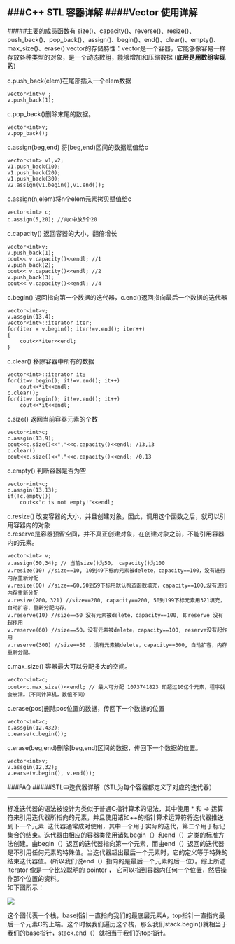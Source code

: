 ###C++ STL 容器详解
####Vector 使用详解
----------
#####主要的成员函数有 size()、capacity()、reverse()、resize()、push\_back()、pop\_back()、assign()、begin()、end()、clear()、empty()、max\_size()、erase()
vector的存储特性：vector是一个容器，它能够像容易一样存放各种类型的对象，是一个动态数组，能够增加和压缩数据  (**底层是用数组实现的**)

c.push_back(elem)在尾部插入一个elem数据  
	
	vector<int>v ;
    v.push_back(1);
c.pop_back()删除末尾的数据。

	vector<int>v;
	v.pop_back();
c.assign(beg,end) 将[beg,end)区间的数据赋值给c

	vector<int> v1,v2;
	v1.push_back(10);
	v1.push_back(20);
	v1.push_back(30);
	v2.assign(v1.begin(),v1.end());
c.assign(n,elem)将n个elem元素拷贝赋值给c

	vector<int> c;
	c.assign(5,20); //向c中放5个20

c.capacity() 返回容器的大小，翻倍增长


	vector<int>v;
	v.push_back(1);
	cout<< v.capacity()<<endl; //1
	v.push_back(2);
	cout<< v.capacity()<<endl; //2
	v.push_back(3);
	cout<< v.capacity()<<endl; //4
c.begin() 返回指向第一个数据的迭代器，c.end()返回指向最后一个数据的迭代器

	vector<int>v;
	v.assgin(13,4);
	vector<int>::iterator iter;
	for(iter = v.begin(); iter!=v.end(); iter++)
	{
		cout<<*iter<<endl;
	}
c.clear() 移除容器中所有的数据

	vector<int>::iterator it;
	for(it=v.begin(); it!=v.end(); it++)
		cout<<*it<<endl;
	c.clear();
	for(it=v.begin(); it!=v.end(); it++)
		cout<<*it<<endl;
c.size() 返回当前容器元素的个数

	vector<int>c;
	c.assgin(13,9);
	cout<<c.size()<<","<<c.capacity()<<endl; /13,13
	c.clear()
	cout<<c.size()<<","<<c.capacity()<<endl; /0,13
c.empty() 判断容器是否为空
	
	vector<int>c;
	c.assgin(13,13);
	if(!c.empty())
		cout<<"c is not empty!"<<endl;
c.resize() 改变容器的大小，并且创建对象，因此，调用这个函数之后，就可以引用容器内的对象  
c.reserve是容器预留空间，并不真正创建对象，在创建对象之前，不能引用容器内的元素。

	vector<int> v;
	v.assign(50,34); // 当前size()为50， capacity()为100
	v.resize(10) //size==10, 10到49下标的元素被delete，capacity==100，没有进行内存重新分配
	v.resize(60) //size==60,50到59下标用默认构造函数填充，capacity==100,没有进行内存重新分配
	v.resize(200，321) //size==200, capacity==200, 50到199下标元素用321填充， 自动扩容，重新分配内存。
	v.reserve(10) //size==50 没有元素被delete，capacity==100, 即reserve 没有起作用
	v.reserve(60) //size==50，没有元素被delete，capacity==100, reserve没有起作用
	v.reserve(300) //size==50 ，没有元素被delete，capacity==300, 自动扩容，内存重新分配。
c.max_size() 容器最大可以分配多大的空间。
	
	vector<int>c;
	cout<<c.max_size()<<endl; // 最大可分配 1073741823 即超过10亿个元素，程序就会崩溃。（不同计算机，数值不同）
c.erase(pos)删除pos位置的数据，传回下一个数据的位置

	vector<int>c;
	c.assgin(12,432);
	c.earse(c.begin());
c.erase(beg,end)删除[beg,end)区间的数据，传回下一个数据的位置。

	vector<int>v;
	v.assgin(12,32);
	v.earse(v.begin(), v.end());


###FAQ
#####STL中迭代器详解（STL为每个容器都定义了对应的迭代器）

----------
 标准迭代器的语法被设计为类似于普通C指针算术的语法，其中使用 * 和 -> 运算符来引用迭代器所指向的元素，并且使用诸如++的指针算术运算符将迭代器推送到下一个元素. 迭代器通常成对使用，其中一个用于实际的迭代，第二个用于标记集合的结束。迭代器由相应的容器类使用诸如begin（）和end（）之类的标准方法创建。由begin（）返回的迭代器指向第一个元素，而由end（）返回的迭代器是不引用任何元素的特殊值。当迭代器超出最后一个元素时，它的定义等于特殊的结束迭代器值。(所以我们说end（）指向的是最后一个元素的后一位）。综上所述 iterator 像是一个比较聪明的 pointer ， 它可以指到容器内任何一个位置，然后操作那个位置的资料。  
如下图所示： 
 
![](http://i.imgur.com/ZXJimgv.png) 
 
这个图代表一个栈，base指针一直指向我们的最底层元素A，top指针一直指向最后一个元素C的上端。这个时候我们遍历这个栈，那么我们stack.begin()就相当于我们的base指针，stack.end（）就相当于我们的top指针。 
